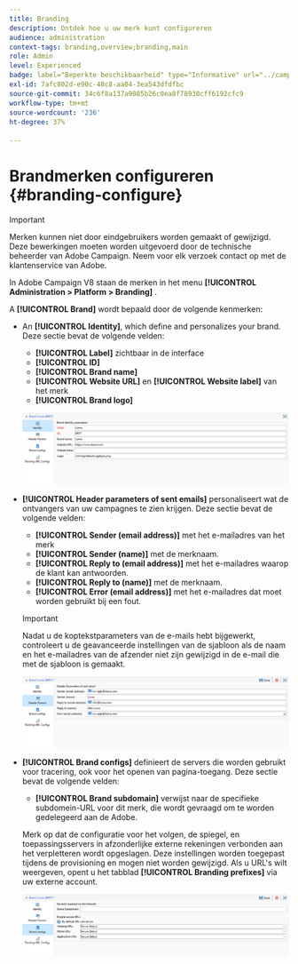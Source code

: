 ```yaml
---
title: Branding
description: Ontdek hoe u uw merk kunt configureren
audience: administration
context-tags: branding,overview;branding,main
role: Admin
level: Experienced
badge: label="Beperkte beschikbaarheid" type="Informative" url="../campaign-standard-migration-home.md" tooltip="Beperkt tot gemigreerde gebruikers in Campaign Standard"
exl-id: 7afc802d-e90c-48c8-aa04-3ea543dfdfbc
source-git-commit: 34c6f8a137a9085b26c0ea8f78930cff6192cfc9
workflow-type: tm+mt
source-wordcount: '236'
ht-degree: 37%

---
```


# Brandmerken configureren {#branding-configure}

>[!IMPORTANT]
>
>Merken kunnen niet door eindgebruikers worden gemaakt of gewijzigd. Deze bewerkingen moeten worden uitgevoerd door de technische beheerder van Adobe Campaign. Neem voor elk verzoek contact op met de klantenservice van Adobe.

In Adobe Campaign V8 staan de merken in het menu **[!UICONTROL Administration > Platform > Branding]** .

A **[!UICONTROL Brand]** wordt bepaald door de volgende kenmerken:

* An **[!UICONTROL Identity]**, which define and personalizes your brand. Deze sectie bevat de volgende velden:

   * **[!UICONTROL Label]** zichtbaar in de interface
   * **[!UICONTROL ID]**
   * **[!UICONTROL Brand name]**
   * **[!UICONTROL Website URL]** en **[!UICONTROL Website label]** van het merk
   * **[!UICONTROL Brand logo]**

  ![](assets/branding_1.png)

* **[!UICONTROL Header parameters of sent emails]** personaliseert wat de ontvangers van uw campagnes te zien krijgen. Deze sectie bevat de volgende velden:

   * **[!UICONTROL Sender (email address)]** met het e-mailadres van het merk
   * **[!UICONTROL Sender (name)]** met de merknaam.
   * **[!UICONTROL Reply to (email address)]** met het e-mailadres waarop de klant kan antwoorden.
   * **[!UICONTROL Reply to (name)]** met de merknaam.
   * **[!UICONTROL Error (email address)]** met het e-mailadres dat moet worden gebruikt bij een fout.

  >[!IMPORTANT]
  >
  >Nadat u de koptekstparameters van de e-mails hebt bijgewerkt, controleert u de geavanceerde instellingen van de sjabloon als de naam en het e-mailadres van de afzender niet zijn gewijzigd in de e-mail die met de sjabloon is gemaakt.

  ![](assets/branding_2.png)

* **[!UICONTROL Brand configs]** definieert de servers die worden gebruikt voor tracering, ook voor het openen van pagina-toegang. Deze sectie bevat de volgende velden:

   * **[!UICONTROL Brand subdomain]** verwijst naar de specifieke subdomein-URL voor dit merk, die wordt gevraagd om te worden gedelegeerd aan de Adobe.

  Merk op dat de configuratie voor het volgen, de spiegel, en toepassingsservers in afzonderlijke externe rekeningen verbonden aan het verpletteren wordt opgeslagen. Deze instellingen worden toegepast tijdens de provisioning en mogen niet worden gewijzigd. Als u URL&#39;s wilt weergeven, opent u het tabblad **[!UICONTROL Branding prefixes]** via uw externe account.

  ![](assets/branding_3.png)

<!--![](assets/branding_05.png)-->

<!--
* **[!UICONTROL Tracking URL configs]**, which defines the configuration of the URLs tracking for your brand.

  The additional parameters that allow the links to be tracked on external systems such as Web Analytics tools like Adobe Analytics or Google Analytics are defined here.
-->
